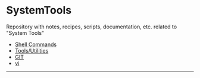 # SystemTools
Repository with notes, recipes, scripts, documentation, etc. related to "System Tools"

* [Shell Commands](shell_commands.md)
* [Tools/Utilities](tools.md)
* [GIT](git_doc.md)
* [vi](vim_commands.md)

---
